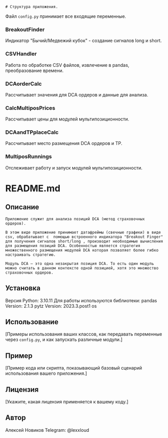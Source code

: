 	# Структура приложения.


Файл `config.py` принимает все входящие переменные.

### BreakoutFinder
Индикатор "Бычий/Медвежий кубок" - создание сигналов long и short.

### CSVHandler
Работа по обработке CSV файлов, извлечение в pandas, преобразование времени.

### DCAorderCalc
Рассчитывает значения для DCA ордеров и данные для анализа.

### CalcMultiposPrices
Рассчитывает цены для модулей мультипозиционности.

### DCAandTPplaceCalc
Рассчитывает место размещения DCA ордеров и TP.

### MultiposRunnings
Отслеживает работу и запуск модулей мультипозиционности.

# README.md

## Описание
	Приложение служит для анализа позиций DCA (метод страховочных ордеров).

 	В этом виде приложение принимает датафреймы (свечные графики) в виде csv, обрабатывает с  помощью встроенного индикатора "Breakout Finger" для получения сигналов short/long , производит необходимые вычисления для размещения позиций DCA. Особенностью является стратегия множественного размещения модулей DCA которая позволяет более гибко настраивать стратегию.

	Модуль DCA – это одна незакрытая позиция DCA. То есть один модуль можно считать в данном контексте одной позицией, хотя это множество страховочных ордеров.

## Установка
Версия Python: 3.10.11
Для работы используются библиотеки: 
pandas Version: 2.1.3
pytz Version: 2023.3.post1
os 


## Использование
[Примеры использования ваших классов, как передавать переменные через `config.py`, и как запускать различные модули.]

## Пример
[Пример кода или скрипта, показывающий базовый сценарий использования вашего приложения.]

## Лицензия
[Укажите, какая лицензия применяется к вашему коду.]

## Автор
Алексей Новиков
Telegram: @lexxloud